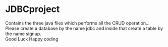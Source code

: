 # JDBCproject
Contains the three java files which performs all the CRUD operation...
<br>Please create a database by the name jdbc and inside that create a table by the name signup.</br>
Good Luck Happy coding
